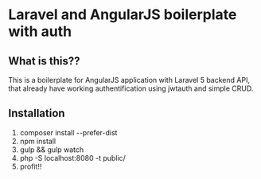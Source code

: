 # Laravel and AngularJS boilerplate with auth

## What is this??
This is a boilerplate for AngularJS application with Laravel 5 backend API, that already have working authentification using jwtauth and simple CRUD.

## Installation
1. composer install --prefer-dist
2. npm install
3. gulp && gulp watch
4. php -S localhost:8080 -t public/
5. profit!!